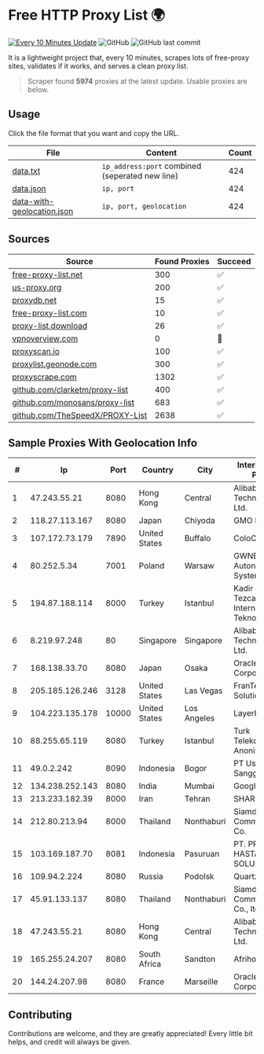 
# Free HTTP Proxy List 🌍

[![Every 10 Minutes Update](https://github.com/mertguvencli/http-proxy-list/actions/workflows/main.yml/badge.svg?branch=main)](https://github.com/mertguvencli/http-proxy-list/actions/workflows/main.yml)
![GitHub](https://img.shields.io/github/license/mertguvencli/http-proxy-list)
![GitHub last commit](https://img.shields.io/github/last-commit/mertguvencli/http-proxy-list)

It is a lightweight project that, every 10 minutes, scrapes lots of free-proxy sites, validates if it works, and serves a clean proxy list.


> Scraper found **5974** proxies at the latest update. Usable proxies are below.

## Usage

Click the file format that you want and copy the URL.


|File|Content|Count|
|----|-------|-----|
|[data.txt](https://raw.githubusercontent.com/mertguvencli/http-proxy-list/main/proxy-list/data.txt)|`ip_address:port` combined (seperated new line)|424|
|[data.json](https://raw.githubusercontent.com/mertguvencli/http-proxy-list/main/proxy-list/data.json)|`ip, port`|424|
|[data-with-geolocation.json](https://raw.githubusercontent.com/mertguvencli/http-proxy-list/main/proxy-list/data-with-geolocation.json)|`ip, port, geolocation`|424|

## Sources

|Source|Found Proxies|Succeed|
|------|-------------|-------|
|[free-proxy-list.net](https://free-proxy-list.net)|300|✅|
|[us-proxy.org](https://www.us-proxy.org)|200|✅|
|[proxydb.net](http://proxydb.net)|15|✅|
|[free-proxy-list.com](https://free-proxy-list.com/?page=&port=&type%5B%5D=http&type%5B%5D=https&up_time=0&search=Search)|10|✅|
|[proxy-list.download](https://www.proxy-list.download/HTTP)|26|✅|
|[vpnoverview.com](https://vpnoverview.com/privacy/anonymous-browsing/free-proxy-servers)|0|🚫|
|[proxyscan.io](https://www.proxyscan.io)|100|✅|
|[proxylist.geonode.com](https://proxylist.geonode.com/api/proxy-list?limit=300&page=1&sort_by=lastChecked&sort_type=desc&protocols=http,https)|300|✅|
|[proxyscrape.com](https://api.proxyscrape.com/v2/?request=displayproxies&protocol=http&timeout=10000&country=all&ssl=all&anonymity=all)|1302|✅|
|[github.com/clarketm/proxy-list](https://raw.githubusercontent.com/clarketm/proxy-list/master/proxy-list-raw.txt)|400|✅|
|[github.com/monosans/proxy-list](https://raw.githubusercontent.com/monosans/proxy-list/main/proxies/http.txt)|683|✅|
|[github.com/TheSpeedX/PROXY-List](https://raw.githubusercontent.com/TheSpeedX/PROXY-List/master/http.txt)|2638|✅|


## Sample Proxies With Geolocation Info

|#|Ip|Port|Country|City|Internet Service Provider|
|-|--|----|-------|----|-------------------------|
|1|47.243.55.21|8080|Hong Kong|Central|Alibaba (US) Technology Co., Ltd.|
|2|118.27.113.167|8080|Japan|Chiyoda|GMO Internet, Inc.|
|3|107.172.73.179|7890|United States|Buffalo|ColoCrossing|
|4|80.252.5.34|7001|Poland|Warsaw|GWNET Autonomus System|
|5|194.87.188.114|8000|Turkey|Istanbul|Kadir Huseyin Tezcan Nosspeed Internet Teknolojileri|
|6|8.219.97.248|80|Singapore|Singapore|Alibaba (US) Technology Co., Ltd.|
|7|168.138.33.70|8080|Japan|Osaka|Oracle Corporation|
|8|205.185.126.246|3128|United States|Las Vegas|FranTech Solutions|
|9|104.223.135.178|10000|United States|Los Angeles|LayerHost|
|10|88.255.65.119|8080|Turkey|Istanbul|Turk Telekomunikasyon Anonim Sirketi|
|11|49.0.2.242|8090|Indonesia|Bogor|PT Usaha Adi Sanggoro|
|12|134.238.252.143|8080|India|Mumbai|Google LLC|
|13|213.233.182.39|8000|Iran|Tehran|SHARIF-EDU|
|14|212.80.213.94|8000|Thailand|Nonthaburi|Siamdata Communication Co.|
|15|103.169.187.70|8081|Indonesia|Pasuruan|PT. PRATAMA HASTA UTAMA SOLUSINDO|
|16|109.94.2.224|8080|Russia|Podolsk|Quartz Telecom|
|17|45.91.133.137|8080|Thailand|Nonthaburi|Siamdata Communication Co., ltd.|
|18|47.243.55.21|8080|Hong Kong|Central|Alibaba (US) Technology Co., Ltd.|
|19|165.255.24.207|8080|South Africa|Sandton|Afrihost (Pty) Ltd|
|20|144.24.207.98|8080|France|Marseille|Oracle Corporation|



## Contributing

Contributions are welcome, and they are greatly appreciated! Every
little bit helps, and credit will always be given.

